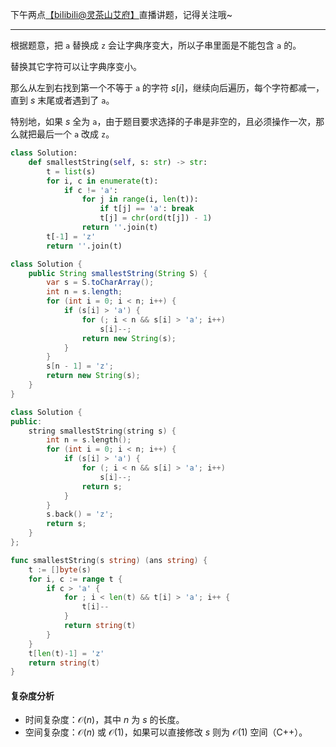 下午两点[【biIibiIi@灵茶山艾府】](https://b23.tv/JMcHRRp)直播讲题，记得关注哦~

---

根据题意，把 $\texttt{a}$ 替换成 $\texttt{z}$ 会让字典序变大，所以子串里面是不能包含 $\texttt{a}$ 的。

替换其它字符可以让字典序变小。

那么从左到右找到第一个不等于 $\texttt{a}$ 的字符 $s[i]$，继续向后遍历，每个字符都减一，直到 $s$ 末尾或者遇到了 $\texttt{a}$。

特别地，如果 $s$ 全为 $\texttt{a}$，由于题目要求选择的子串是非空的，且必须操作一次，那么就把最后一个 $\texttt{a}$ 改成 $\texttt{z}$。

```py [sol-Python3]
class Solution:
    def smallestString(self, s: str) -> str:
        t = list(s)
        for i, c in enumerate(t):
            if c != 'a':
                for j in range(i, len(t)):
                    if t[j] == 'a': break
                    t[j] = chr(ord(t[j]) - 1)
                return ''.join(t)
        t[-1] = 'z'
        return ''.join(t)
```

```java [sol-Java]
class Solution {
    public String smallestString(String S) {
        var s = S.toCharArray();
        int n = s.length;
        for (int i = 0; i < n; i++) {
            if (s[i] > 'a') {
                for (; i < n && s[i] > 'a'; i++)
                    s[i]--;
                return new String(s);
            }
        }
        s[n - 1] = 'z';
        return new String(s);
    }
}
```

```cpp [sol-C++]
class Solution {
public:
    string smallestString(string s) {
        int n = s.length();
        for (int i = 0; i < n; i++) {
            if (s[i] > 'a') {
                for (; i < n && s[i] > 'a'; i++)
                    s[i]--;
                return s;
            }
        }
        s.back() = 'z';
        return s;
    }
};
```

```go [sol-Go]
func smallestString(s string) (ans string) {
	t := []byte(s)
	for i, c := range t {
		if c > 'a' {
			for ; i < len(t) && t[i] > 'a'; i++ {
				t[i]--
			}
			return string(t)
		}
	}
	t[len(t)-1] = 'z'
	return string(t)
}
```

#### 复杂度分析

- 时间复杂度：$\mathcal{O}(n)$，其中 $n$ 为 $s$ 的长度。
- 空间复杂度：$\mathcal{O}(n)$ 或 $\mathcal{O}(1)$，如果可以直接修改 $s$ 则为 $\mathcal{O}(1)$ 空间（C++）。
